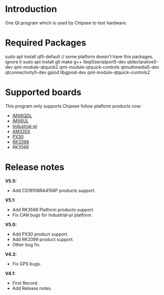# Introduction
One Qt program which is used by Chipsee to test hardware.

# Required Packages
sudo apt install qt5-default  // some platform doesn't have this packages, ignore it
sudo apt install git make g++ libqt5serialport5-dev qtdeclarative5-dev qml-module-qtquick2 qml-module-qtquick-controls qtmultimedia5-dev qtconnectivity5-dev gpiod libgpiod-dev qml-module-qtquick-controls2

# Supported boards
This program only supports Chipsee follow platform products now:
 - [IMX6QDL](https://chipsee.com/product-category/ipc/arm/?filter_cpu=nxp-imx6q&query_type_cpu=or)
 - [IMX6UL](https://chipsee.com/product-category/ipc/arm/?query_type_cpu=or&filter_cpu=nxp-imx6ul)
 - [Industrial-pi](https://chipsee.com/product-category/ipc/arm-raspberry-pi/)
 - [AM335X](https://chipsee.com/product-category/ipc/arm/?filter_cpu=ti-am3354&query_type_cpu=or)
 - [PX30](https://chipsee.com/product-category/ipc/arm/?filter_cpu=rockchip-px30&query_type_cpu=or)
 - [RK3399](https://chipsee.com/product-category/ipc/arm/?query_type_cpu=or&filter_cpu=rockchip-rk3399)
 - RK3568

# Release notes
**V5.5:**

- Add CS19108RA4156P products support.


**V5.1:**

- Add RK3568 Platform products support.
- Fix CAN bugs for Industrial-pi platform.


**V5.0:**

- Add PX30 product support.
- Add RK3399 product support.
- Other bug fix.


**V4.2:**

- Fix GPS bugs.


**V4.1:**

- First Record.
- Add Release notes.

